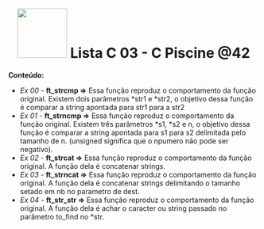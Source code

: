 <h1 align="center">
<img src="https://nadei.42sp.org.br/img/InsigneaP3.png" width= "100px">
Lista C 03 - C Piscine @42
</h1>

**Conteúdo:**

- *Ex 00* - **ft_strcmp =>** Essa função reproduz o comportamento da função original. Existem dois parâmetros *str1 e *str2, o objetivo dessa função é comparar a string apontada para str1 para a str2
- *Ex 01* - **ft_strncmp =>** Essa função reproduz o comportamento da função original. Existem três parâmetros *s1, *s2 e n, o objetivo dessa função é comparar a string apontada para s1 para s2 delimitada pelo tamanho de n. (unsigned significa que o npumero não pode ser negativo).
- *Ex 02* - **ft_strcat =>** Essa função reproduz o comportamento da função original. A função dela é concatenar strings.
- *Ex 03* - **ft_strncat =>** Essa função reproduz o comportamento da função original. A função dela é concatenar strings delimitando o tamanho setado em nb no parametro de dest.
- *Ex 04* - **ft_str_str =>** Essa função reproduz o comportamento da função original. A função dela é achar o caracter ou string passado no parâmetro to_find no *str.